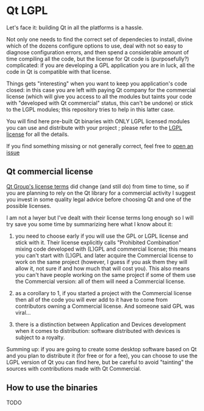 # Qt LGPL

Let's face it: building Qt in all the platforms is a hassle. 

Not only one needs to find the correct set of dependecies to install, divine which of the dozens configure options to use, deal with not so easy to diagnose configuration errors, and then spend a considerable amount of time compiling all the code, but the license for Qt code is (purposefully?) complicated: if you are developing a GPL application you are in luck, all the code in Qt is compatible with that license.

Things gets "interesting" when you want to keep you application's code closed: in this case you are left with paying Qt company for the commercial license (which will give you access to all the modules but taints your code with "developed with Qt commercial" status, this can't be undone) or stick to the LGPL modules; this repository tries to help in this latter case.

You will find here pre-built Qt binaries with ONLY LGPL licensed modules you can use and distribute with your project ; please refer to the [LGPL license](http://www.gnu.org/licenses/lgpl-3.0.html) for all the details.

If you find something missing or not generally correct, feel free to [open an issue](https://github.com/giallu/qt-lgpl/issues/new)

## Qt commercial license
[Qt Group's license terms](https://www.qt.io/terms-conditions/qt-dev-framework) did change (and still do) from time to time, so if you are planning to rely on the Qt library for a commercial activity I suggest you invest in some quality legal advice before choosing Qt and one of the possible licenses.

I am not a lwyer but I've dealt with their license terms long enough so I will try save you some time by summarizing here what I know about it:

1. you need to choose early if you will use the GPL or LGPL license and stick with it. Their license explicitly calls "Prohibited Combination" mixing code developed with (L)GPL and commercial license; this means you can't start with (L)GPL and later acquire the Commercial license to work on the same project (however, I guess if you ask them they will allow it, not sure if and how much that will cost you). This also means you can't have people working on the same project if some of them use the Commercial version: all of them will need a Commercial license.

2. as a corollary to 1, if you started a project with the Commercial license then all of the code you will ever add to it have to come from contributors owning a Commercial license. And someone said GPL was viral...

3. there is a distinction between Application and Devices development when it comes to distribution: software distributed with devices is subject to a royalty.

Summing up: if you are going to create some desktop software based on Qt and you plan to distribute it (for free or for a fee), you can choose to use the LGPL version of Qt you can find here, but be careful to avoid "tainting" the sources with contributions made with Qt Commercial.

## How to use the binaries
TODO
